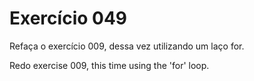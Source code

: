 # Exercício 049

Refaça o exercício 009, dessa vez utilizando um laço for.

Redo exercise 009, this time using the 'for' loop.

